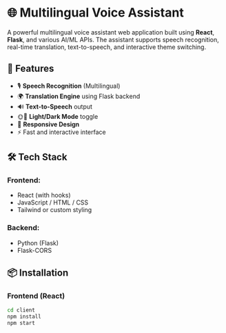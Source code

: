 # 🌐 Multilingual Voice Assistant

A powerful multilingual voice assistant web application built using **React**, **Flask**, and various AI/ML APIs. The assistant supports speech recognition, real-time translation, text-to-speech, and interactive theme switching.

## 🚀 Features

- 🎙️ **Speech Recognition** (Multilingual)
- 🌍 **Translation Engine** using Flask backend
- 🔊 **Text-to-Speech** output
- 🌞🌙 **Light/Dark Mode** toggle
- 📱 **Responsive Design**
- ⚡ Fast and interactive interface

## 🛠️ Tech Stack

### Frontend:
- React (with hooks)
- JavaScript / HTML / CSS
- Tailwind or custom styling

### Backend:
- Python (Flask)
- Flask-CORS


## 📦 Installation

### Frontend (React)

```bash
cd client
npm install
npm start
